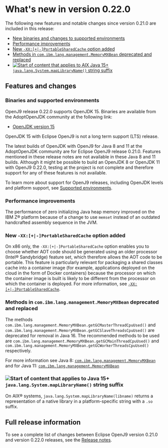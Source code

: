 <!--
* Copyright (c) 2017, 2021 IBM Corp. and others
*
* This program and the accompanying materials are made
* available under the terms of the Eclipse Public License 2.0
* which accompanies this distribution and is available at
* https://www.eclipse.org/legal/epl-2.0/ or the Apache
* License, Version 2.0 which accompanies this distribution and
* is available at https://www.apache.org/licenses/LICENSE-2.0.
*
* This Source Code may also be made available under the
* following Secondary Licenses when the conditions for such
* availability set forth in the Eclipse Public License, v. 2.0
* are satisfied: GNU General Public License, version 2 with
* the GNU Classpath Exception [1] and GNU General Public
* License, version 2 with the OpenJDK Assembly Exception [2].
*
* [1] https://www.gnu.org/software/classpath/license.html
* [2] http://openjdk.java.net/legal/assembly-exception.html
*
* SPDX-License-Identifier: EPL-2.0 OR Apache-2.0 OR GPL-2.0 WITH
* Classpath-exception-2.0 OR LicenseRef-GPL-2.0 WITH Assembly-exception
-->


# What's new in version 0.22.0

The following new features and notable changes since version 0.21.0 are included in this release:

- [New binaries and changes to supported environments](#binaries-and-supported-environments)
- [Performance improvements](#performance-improvements)
- [New `-XX:[+|-]PortableSharedCache` option added](#new-xx-portablesharedcache-option-added)
- [Methods in `com.ibm.lang.management.MemoryMXBean` deprecated and replaced](#methods-in-comibmlangmanagementmemorymxbean-deprecated-and-replaced)
- [![Start of content that applies to AIX Java 15+](cr/java15plus.png) `java.lang.System.mapLibraryName()` string suffix](#javalangsystemmaplibraryname-string-suffix)


## Features and changes

### Binaries and supported environments

OpenJ9 release 0.22.0 supports OpenJDK 15. Binaries are available from the AdoptOpenJDK community at the following link:

- [OpenJDK version 15](https://adoptopenjdk.net/archive.html?variant=openjdk15&jvmVariant=openj9)

OpenJDK 15 with Eclipse OpenJ9 is not a long term support (LTS) release.

The latest builds of OpenJDK with OpenJ9 for Java 8 and 11 at the AdoptOpenJDK community are for Eclipse OpenJ9 release 0.21.0. Features mentioned in these release notes are not available in these Java 8 and 11 builds. Although it might be possible to build an OpenJDK 8 or OpenJDK 11 with OpenJ9 0.22.0, testing at the project is not complete and therefore support for any of these features is not available.

To learn more about support for OpenJ9 releases, including OpenJDK levels and platform support, see [Supported environments](openj9_support.md).

### Performance improvements

The performance of zero initializing Java heap memory improved on the IBM Z&reg; platform because of a change to use `memset` instead of an outdated handcrafted assembly sequence in the JVM.

### New `-XX:[+|-]PortableSharedCache` option added

On x86 only, the `-XX:[+|-]PortableSharedCache` option enables you to choose whether AOT code should be generated using an older processor (Intel&reg; Sandybridge) feature set, which therefore allows the AOT code to be portable. This feature is particularly relevant for packaging a shared classes cache into a container image (for example, applications deployed on the cloud in the form of Docker containers) because the processor on which the container image is built is likely to be different from the processor on which the container is deployed. For more information, see [`-XX:[+|-]PortableSharedCache`](xxportablesharedcache.md).

### Methods in `com.ibm.lang.management.MemoryMXBean` deprecated and replaced

The methods `com.ibm.lang.management.MemoryMXBean.getGCMasterThreadCpuUsed()` and `com.ibm.lang.management.MemoryMXBean.getGCSlaveThreadsCpuUsed()` are deprecated for removal in Java 16. The recommended methods to be used are `com.ibm.lang.management.MemoryMXBean.getGCMainThreadCpuUsed()` and `com.ibm.lang.management.MemoryMXBean.getGCWorkerThreadsCpuUsed()` respectively.

For more information see Java 8: [`com.ibm.lang.management.MemoryMXBean`](api/jdk8/jre/management/extension/com/ibm/lang/management/MemoryMXBean.html) and for Java 11: [`com.ibm.lang.management.MemoryMXBean`](api/jdk11/jdk.management/com/ibm/lang/management/MemoryMXBean.html)

### ![Start of content that applies to Java 15+](cr/java15plus.png) `java.lang.System.mapLibraryName()` string suffix

On AIX&reg; systems, `java.lang.System.mapLibraryName(libname)` returns a representation of a native library in a platform-specific string with a `.so` suffix.

## Full release information

To see a complete list of changes between Eclipse OpenJ9 version 0.21.0 and version 0.22.0 releases, see the [Release notes](https://github.com/eclipse-openj9/openj9/blob/master/doc/release-notes/0.22/0.22.md).

<!-- ==== END OF TOPIC ==== version0.22.md ==== -->

